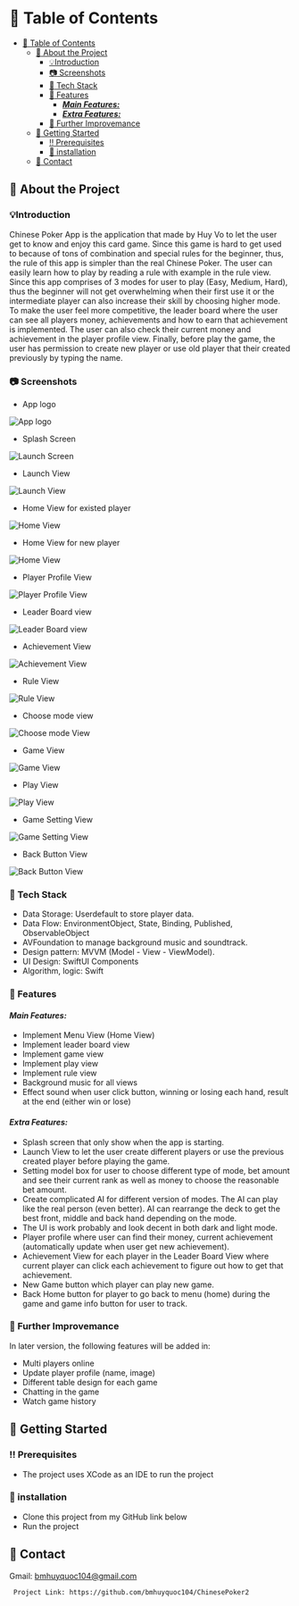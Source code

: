 <!-- Table of Contents -->
# :notebook_with_decorative_cover: Table of Contents

- [:notebook_with_decorative_cover: Table of Contents](#notebook_with_decorative_cover-table-of-contents)
  - [:star2: About the Project](#star2-about-the-project)
    - [💡Introduction](#introduction)
    - [:camera: Screenshots](#camera-screenshots)
    - [:space_invader: Tech Stack](#space_invader-tech-stack)
    - [:dart: Features](#dart-features)
      - [***Main Features:***](#main-features)
      - [***Extra Features:***](#extra-features)
    - [:key: Further Improvemance](#key-further-improvemance)
  - [:toolbox: Getting Started](#toolbox-getting-started)
    - [:bangbang: Prerequisites](#bangbang-prerequisites)
    - [🔧 installation](#-installation)
  - [:handshake: Contact](#handshake-contact)

  

<!-- About the Project -->
## :star2: About the Project
### 💡Introduction
Chinese Poker App is the application that made by Huy Vo to let the user get to know and enjoy this card game. Since this game is hard to get used to because of tons of combination and special rules for the beginner, thus, the rule of this app is simpler than the real Chinese Poker. The user can easily learn how to play by reading a rule with example in the rule view. Since this app comprises of 3 modes for user to play (Easy, Medium, Hard), thus the beginner will not get overwhelming when their first use it or the intermediate player can also increase their skill by choosing higher mode. To make the user feel more competitive, the leader board where the user can see all players money, achievements and how to earn that achievement is implemented. The user can also check their current money and achievement in the player profile view. Finally, before play the game, the user has permission to create new player or use old player that their created previously by typing the name. 

<!-- Screenshots -->
### :camera: Screenshots
- App logo
  
![App logo](https://i.imgur.com/mTH9qh9.png)

- Splash Screen
  
![Launch Screen](https://i.imgur.com/Da9FFtl.png)

- Launch View
  
![Launch View](https://i.imgur.com/SKUavja.png)

- Home View for existed player
  
![Home View](https://i.imgur.com/xSIj0Dt.png)

- Home View for new player
  
![Home View](https://i.imgur.com/3ziChaL.png)

- Player Profile View
  
![Player Profile View](https://i.imgur.com/Mn4NGbO.png)

- Leader Board view
  
![Leader Board view](https://i.imgur.com/R5hdLDO.png)

- Achievement View
  
![Achievement View](https://i.imgur.com/CxY8Eb5.png)

- Rule View
  
![Rule View](https://i.imgur.com/XgCm5K9.png)

- Choose mode view
  
![Choose mode View](https://i.imgur.com/1npJvlG.png)

- Game View
  
![Game View](https://i.imgur.com/7R4oLbg.png)

- Play View
  
![Play View](https://i.imgur.com/JgzrdZi.png)

- Game Setting View
  
![Game Setting View](https://i.imgur.com/yY1HlKw.png)

- Back Button View
  
![Back Button View](https://i.imgur.com/71Gxrw2.png)

<!-- TechStack -->
### :space_invader: Tech Stack
-	Data Storage: Userdefault to store player data.
-	Data Flow: EnvironmentObject, State, Binding, Published, ObservableObject
-	AVFoundation to manage background music and soundtrack.
-	Design pattern: MVVM (Model - View - ViewModel).
-	UI Design: SwiftUI Components 
-	Algorithm, logic: Swift

<!-- Features -->
### :dart: Features

####    ***Main Features:***
-    Implement Menu View (Home View)
-    Implement leader board view
-    Implement game view
-    Implement play view
-    Implement rule view
-    Background music for all views
-    Effect sound when user click button, winning or losing each hand, result at the end (either win or lose)

####    ***Extra Features:***
-    Splash screen that only show when the app is starting.
-    Launch View to let the user create different players or use the previous created player before playing the game.
-    Setting model box for user to choose different type of mode, bet amount and see their current rank as well as money to choose the reasonable bet amount.
-    Create complicated AI for different version of modes. The AI can play like the real person (even better). AI can rearrange the deck to get the best front, middle and back hand depending on the mode.
-    The UI is work probably and look decent in both dark and light mode.
-    Player profile where user can find their money, current achievement (automatically update when user get new achievement).
-   Achievement View for each player in the Leader Board View where current player can click each achievement to figure out how to get that achievement.
-   New Game button which player can play new game.
-   Back Home button for player to go back to menu (home) during the game and game info button for user to track.

### :key: Further Improvemance

In later version, the following features will be added in:
- Multi players online
- Update player profile (name, image)
- Different table design for each game
- Chatting in the game  
- Watch game history


<!-- Getting Started -->
##     :toolbox: Getting Started

<!-- Prerequisites -->
### :bangbang: Prerequisites

-    The project uses XCode as an IDE to run the project


<!-- Installation -->
### 🔧 installation
-    Clone this project from my GitHub link below
-    Run the project 

<!-- Contact -->
## :handshake: Contact

   Gmail: bmhuyquoc104@gmail.com  
   
 	 Project Link: https://github.com/bmhuyquoc104/ChinesePoker2





